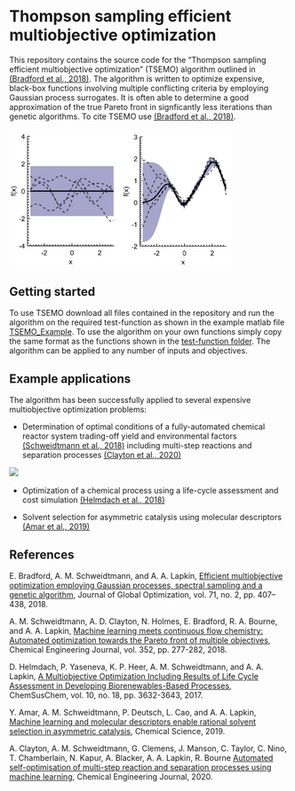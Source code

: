 # Thompson sampling efficient multiobjective optimization
This repository contains the source code for the “Thompson sampling efficient multiobjective optimization” (TSEMO) algorithm outlined in [(Bradford et al., 2018)](#Bradford2018). The algorithm is written to optimize expensive, black-box functions involving multiple conflicting criteria by employing Gaussian process surrogates. It is often able to determine a good approximation of the true Pareto front in signficantly less iterations than genetic algorithms. To cite TSEMO use [(Bradford et al., 2018)](#Bradford2018).

<img src="/Old_versions/Images/GP_sample_graphs.jpg" width="400">

## Getting started
To use TSEMO download all files contained in the repository and run the algorithm on the required test-function as shown in the example matlab file [TSEMO_Example](TSEMO_Example.m). To use the algorithm on your own functions simply copy the same format as the functions shown in the [test-function folder](/Test_functions/). The algorithm can be applied to any number of inputs and objectives. 

## Example applications
The algorithm has been successfully applied to several expensive multiobjective optimization problems:

* Determination of optimal conditions of a fully-automated chemical reactor system trading-off yield and environmental factors [(Schweidtmann et al., 2018)](#Schweidtmann2018) including multi-step reactions and separation processes [(Clayton et al., 2020)](#Clayton2020)

![](https://ars.els-cdn.com/content/image/1-s2.0-S1385894718312634-gr2.jpg)

* Optimization of a chemical process using a life-cycle assessment and cost simulation [(Helmdach et al., 2018)](#Helmdach2017) 

* Solvent selection for asymmetric catalysis using molecular descriptors [(Amar et al., 2019)](#Amar2019)


## References
E. Bradford, A. M. Schweidtmann, and A. A. Lapkin, [Efficient multiobjective optimization employing Gaussian processes, spectral sampling and a genetic algorithm](https://link.springer.com/article/10.1007/s10898-018-0609-2/), Journal of Global Optimization, vol. 71, no. 2, pp. 407–438, 2018.

<a name="Bradford2018">
</a>

A. M. Schweidtmann, A. D. Clayton, N. Holmes, E. Bradford, R. A. Bourne, and A. A. Lapkin, [Machine learning meets continuous flow chemistry: Automated optimization towards the Pareto front of multiple objectives](https://www.sciencedirect.com/science/article/pii/S1385894718312634), Chemical Engineering Journal, vol. 352, pp. 277-282, 2018.    

<a name="Schweidtmann2018">
</a>

D. Helmdach, P. Yaseneva, K. P. Heer, A. M. Schweidtmann, and A. A. Lapkin, [A Multiobjective Optimization Including Results of Life Cycle Assessment in Developing Biorenewables-Based Processes](https://onlinelibrary.wiley.com/doi/abs/10.1002/cssc.201700927), ChemSusChem, vol. 10, no. 18, pp. 3632-3643, 2017.  

<a name="Helmdach2017">
</a>

Y. Amar, A. M. Schweidtmann, P. Deutsch, L. Cao, and A. A. Lapkin, [Machine learning and molecular descriptors enable rational solvent selection in asymmetric catalysis](https://pubs.rsc.org/en/content/articlelanding/2019/sc/c9sc01844a#!divAbstract), Chemical Science, 2019. 
<a name="Amar2019">
</a>

A. Clayton, A. M. Schweidtmann, G. Clemens, J. Manson, C. Taylor, C. Nino, T. Chamberlain, N. Kapur, A. Blacker, A. A. Lapkin, R. Bourne [Automated self-optimisation of multi-step reaction and separation processes using machine learning](https://doi.org/10.1016/j.cej.2019.123340), Chemical Engineering Journal, 2020. 
<a name="Clayton2020">
</a>

